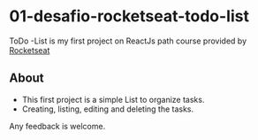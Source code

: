 # 01-desafio-rocketseat-todo-list

ToDo -List is my first project on ReactJs path course provided by [Rocketseat](https://www.rocketseat.com.br)

## About

- This first project is a simple List to organize tasks.
- Creating, listing, editing and deleting the tasks.

Any feedback is welcome.
